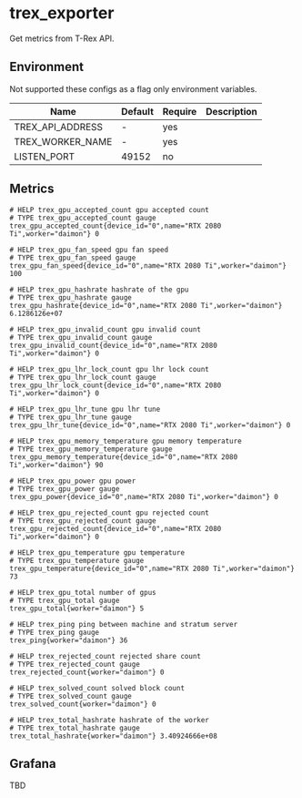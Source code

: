 trex_exporter
=============

Get metrics from T-Rex API.

Environment
-----------

Not supported these configs as a flag only environment variables.

Name                        | Default | Require | Description
----------------------------|---------|---------| ----------
TREX_API_ADDRESS            | -       | yes     |
TREX_WORKER_NAME            | -       | yes     |
LISTEN_PORT                 | 49152   | no      |

Metrics
-------

```
# HELP trex_gpu_accepted_count gpu accepted count
# TYPE trex_gpu_accepted_count gauge
trex_gpu_accepted_count{device_id="0",name="RTX 2080 Ti",worker="daimon"} 0

# HELP trex_gpu_fan_speed gpu fan speed
# TYPE trex_gpu_fan_speed gauge
trex_gpu_fan_speed{device_id="0",name="RTX 2080 Ti",worker="daimon"} 100

# HELP trex_gpu_hashrate hashrate of the gpu
# TYPE trex_gpu_hashrate gauge
trex_gpu_hashrate{device_id="0",name="RTX 2080 Ti",worker="daimon"} 6.1286126e+07

# HELP trex_gpu_invalid_count gpu invalid count
# TYPE trex_gpu_invalid_count gauge
trex_gpu_invalid_count{device_id="0",name="RTX 2080 Ti",worker="daimon"} 0

# HELP trex_gpu_lhr_lock_count gpu lhr lock count
# TYPE trex_gpu_lhr_lock_count gauge
trex_gpu_lhr_lock_count{device_id="0",name="RTX 2080 Ti",worker="daimon"} 0

# HELP trex_gpu_lhr_tune gpu lhr tune
# TYPE trex_gpu_lhr_tune gauge
trex_gpu_lhr_tune{device_id="0",name="RTX 2080 Ti",worker="daimon"} 0

# HELP trex_gpu_memory_temperature gpu memory temperature
# TYPE trex_gpu_memory_temperature gauge
trex_gpu_memory_temperature{device_id="0",name="RTX 2080 Ti",worker="daimon"} 90

# HELP trex_gpu_power gpu power
# TYPE trex_gpu_power gauge
trex_gpu_power{device_id="0",name="RTX 2080 Ti",worker="daimon"} 0

# HELP trex_gpu_rejected_count gpu rejected count
# TYPE trex_gpu_rejected_count gauge
trex_gpu_rejected_count{device_id="0",name="RTX 2080 Ti",worker="daimon"} 0

# HELP trex_gpu_temperature gpu temperature
# TYPE trex_gpu_temperature gauge
trex_gpu_temperature{device_id="0",name="RTX 2080 Ti",worker="daimon"} 73

# HELP trex_gpu_total number of gpus
# TYPE trex_gpu_total gauge
trex_gpu_total{worker="daimon"} 5

# HELP trex_ping ping between machine and stratum server
# TYPE trex_ping gauge
trex_ping{worker="daimon"} 36

# HELP trex_rejected_count rejected share count
# TYPE trex_rejected_count gauge
trex_rejected_count{worker="daimon"} 0

# HELP trex_solved_count solved block count
# TYPE trex_solved_count gauge
trex_solved_count{worker="daimon"} 0

# HELP trex_total_hashrate hashrate of the worker
# TYPE trex_total_hashrate gauge
trex_total_hashrate{worker="daimon"} 3.40924666e+08
```

Grafana
-------

TBD